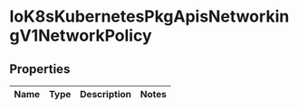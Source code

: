 
# IoK8sKubernetesPkgApisNetworkingV1NetworkPolicy

## Properties
Name | Type | Description | Notes
------------ | ------------- | ------------- | -------------



